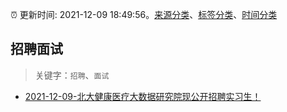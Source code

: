 :alarm_clock: 更新时间: 2021-12-09 18:49:56。[来源分类](../README.md)、[标签分类](../TAGS.md)、[时间分类](../TIMELINE.md)

## 招聘面试


> 关键字：`招聘`、`面试`



- [2021-12-09-北大健康医疗大数据研究院现公开招聘实习生！](https://www.v2ex.com/t/821202) 